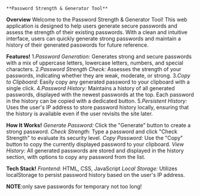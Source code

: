                                                                     **Password Strength & Generator Tool**
**Overview**
Welcome to the Password Strength & Generator Tool! This web application is designed to help users generate secure passwords and assess the strength of their existing passwords. With a clean and intuitive interface, users can quickly generate strong passwords and maintain a history of their generated passwords for future reference.

**Features!**
1.*Password Generation:* Generates strong and secure passwords with a mix of uppercase letters, lowercase letters, numbers, and special characters.
2.*Password Strength Check:* Assesses the strength of your passwords, indicating whether they are weak, moderate, or strong.
3.*Copy to Clipboard:* Easily copy any generated password to your clipboard with a single click.
4.*Password History:* Maintains a history of all generated passwords, displayed with the newest passwords at the top. Each password in the history can be copied with a dedicated button.
5.*Persistent History:* Uses the user's IP address to store password history locally, ensuring that the history is available even if the user revisits the site later.

**How It Works!**
*Generate Password:* Click the "Generate" button to create a strong password.
*Check Strength:* Type a password and click "Check Strength" to evaluate its security level.
*Copy Password:* Use the "Copy" button to copy the currently displayed password to your clipboard.
*View History:* All generated passwords are stored and displayed in the history section, with options to copy any password from the list.

**Tech Stack!**
*Frontend:* HTML, CSS, JavaScript
*Local Storage:* Utilizes localStorage to persist password history based on the user's IP address.


**NOTE**:only save passwords for temporary not too long!

